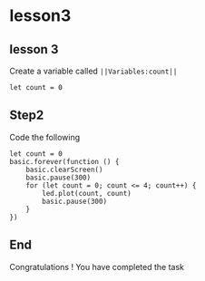 # lesson3


## lesson 3
Create a variable called ``||Variables:count||``

```blocks
let count = 0
```

## Step2 

Code the following

```blocks
let count = 0
basic.forever(function () {
    basic.clearScreen()
    basic.pause(300)
    for (let count = 0; count <= 4; count++) {
        led.plot(count, count)
        basic.pause(300)
    }
})

```

## End

Congratulations ! You have completed the task

<script src="https://makecode.com/gh-pages-embed.js"></script><script>makeCodeRender("{{ site.makecode.home_url }}", "{{ site.github.owner_name }}/{{ site.github.repository_name }}");</script>

